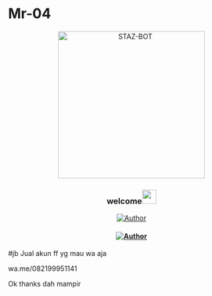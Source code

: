 # Mr-04

<div align="center">
<img src="https://i.ibb.co/HtVB3Jr/767470.jpg" alt="STAZ-BOT" width="300px" />

### welcome<img src="https://github.com/TheDudeThatCode/TheDudeThatCode/blob/master/Assets/Hi.gif" width="29px">

>
>
>
</div>
<p align="center">
  <a href="https://github.com/wahyudioputra"><img title="Author" src="https://img.shields.io/badge/Author-Mr04-red.svg?style=for-the-badge&logo=github" /></a>
  <h4 align="center">
    <a href="wa.me/082199951141"><img title="Author" src="https://img.shields.io/badge/WhatsApp-25D366?style=for-the-badge&logo=whatsapp&logoColor=white" /></a>
</h4>
</p>

#jb
Jual akun ff yg mau wa aja

wa.me/082199951141

Ok thanks dah mampir
